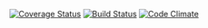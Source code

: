 [![Coverage Status](https://coveralls.io/repos/pezcore343/pizza_reviews/badge.png?branch=master)](https://coveralls.io/r/pezcore343/pizza_reviews?branch=master)
[![Build Status](https://travis-ci.org/pezcore343/pizza_reviews.svg?branch=master)](https://travis-ci.org/pezcore343/pizza_reviews)
[![Code Climate](https://codeclimate.com/github/pezcore343/pizza_reviews/badges/gpa.svg)](https://codeclimate.com/github/pezcore343/pizza_reviews)
